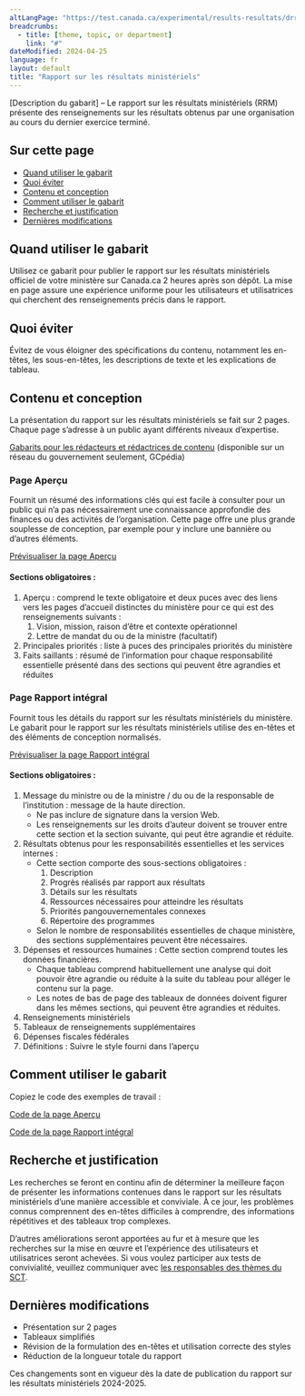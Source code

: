 ```yaml
---
altLangPage: "https://test.canada.ca/experimental/results-resultats/drr-content-model.html"
breadcrumbs:
  - title: [theme, topic, or department]
    link: "#"
dateModified: 2024-04-25
language: fr
layout: default
title: "Rapport sur les résultats ministériels"
---
```

<link rel="stylesheet" type="text/css" href="results-resultats/css/theme.min.css" />
<div class="mwsgeneric-base-html parbase section">
  <p>[Description  du gabarit] – Le rapport sur les résultats ministériels (RRM) présente des renseignements  sur les résultats obtenus par une organisation au cours du dernier exercice  terminé. </p>
<section><h2>Sur cette page</h2>
    <ul>
      <li><a href="#toc01">Quand utiliser le gabarit</a></li>
      <li><a href="#toc02">Quoi éviter</a></li>
      <li><a href="#toc03">Contenu et conception</a></li>
      <li><a href="#toc04">Comment utiliser le gabarit</a></li>
      <li><a href="#toc05">Recherche et justification</a></li>
      <li><a href="#toc06">Dernières modifications</a></li>
  </ul></section>
    <section><h2 id="toc01">Quand utiliser le gabarit</h2>
    <p>Utilisez ce  gabarit pour publier le rapport sur les résultats ministériels officiel de  votre ministère  sur Canada.ca 2&nbsp;heures après son dépôt. La mise en page assure une expérience uniforme pour les  utilisateurs et utilisatrices qui cherchent des renseignements précis dans le  rapport.</p>
    </section>
    <section><h2 id="toc02">Quoi éviter</h2>
  <p>Évitez de  vous éloigner des spécifications du contenu, notamment les en-têtes, les sous-en-têtes,  les descriptions de texte et les explications de tableau.</p>
</section>
    <section><h2 id="toc03">Contenu et conception</h2>
    <p>La  présentation du rapport sur les résultats ministériels se fait sur 2&nbsp;pages.  Chaque page s&rsquo;adresse à un public ayant différents niveaux d&rsquo;expertise.</p>
<p><a class="btn btn-primary btn-lg" href="https://www.gcpedia.gc.ca/gcwiki/index.php?title=Portail_de_la_Partie_III_du_Budget_des_d%C3%A9penses&redirect=no#Plan_minist.C3.A9riel_2024-2025">Gabarits pour les rédacteurs et rédactrices de contenu</a> (disponible sur un réseau du gouvernement seulement, GCpédia)</p>
    <section><h3>Page Aperçu</h3>
    <p>Fournit un  résumé des informations clés qui est facile à consulter pour un public qui n&rsquo;a  pas nécessairement une connaissance approfondie des finances ou des activités  de l&rsquo;organisation. Cette page offre une plus grande souplesse de conception,  par exemple pour y inclure une bannière ou d&rsquo;autres éléments.</p>
<p><a class="btn btn-default btn-lg" href="https://test.canada.ca/experimental/results-resultats/rrm-en-un-coup-doeil.html">Prévisualiser la page Aperçu</a></p>
    <section><h4>Sections obligatoires :</h4>
    <ol>
      <li>Aperçu : comprend le texte obligatoire et deux puces avec des liens vers les pages d’accueil distinctes du ministère pour ce qui est des renseignements suivants :
        <ol class="lst-lwr-alph">
          <li>Vision, mission, raison d’être et contexte opérationnel</li>
          <li>Lettre de mandat du ou de la ministre (facultatif)</li>
        </ol>
      </li>
      <li>Principales priorités : liste à puces des principales priorités du ministère</li>
      <li>Faits saillants : résumé de l’information pour chaque responsabilité essentielle présenté dans des sections qui peuvent être agrandies et réduites</li>
    </ol></section></section>
  <section><h3>Page Rapport intégral</h3>
    <p>Fournit  tous les détails du rapport sur les résultats ministériels du ministère. Le  gabarit pour le rapport sur les résultats ministériels utilise des en-têtes et  des éléments de conception normalisés.</p>
<p><a class="btn btn-primary btn-lg" href="https://test.canada.ca/experimental/results-resultats/rrm-complet.html">Prévisualiser la page Rapport intégral</a></p>
  <section><h4>Sections obligatoires :</h4>
    <ol>
      <li>Message du ministre ou de la ministre / du ou de la responsable de l’institution : message de la haute direction. 
        <ul>
          <li>Ne pas inclure de signature dans la version Web. </li>
          <li>Les renseignements sur les droits d’auteur doivent se trouver entre cette section et la section suivante, qui peut être agrandie et réduite. </li>
        </ul>
      </li>
      <li>Résultats obtenus pour les responsabilités essentielles et les services internes : 
        <ul>
          <li>Cette section comporte des sous-sections obligatoires :        
            <ol class="lst-lwr-rmn">
              <li>Description</li>
              <li>Progrès réalisés par rapport aux résultats</li>
              <li>Détails sur les résultats</li>
              <li>Ressources nécessaires pour atteindre les résultats</li>
              <li>Priorités pangouvernementales connexes</li>
              <li>Répertoire des programmes</li>
              </ol>
            </li>
          <li>Selon le nombre de responsabilités essentielles de chaque ministère, des sections supplémentaires peuvent être nécessaires.</li>
          </ul>
      </li>
      <li>Dépenses et ressources humaines : Cette section comprend toutes les données financières. 
        <ul>
          <li>Chaque tableau comprend habituellement une analyse qui doit pouvoir être agrandie ou réduite à la suite du tableau pour alléger le contenu sur la page.</li>
          <li>Les notes de bas de page des tableaux de données doivent figurer dans les mêmes sections, qui peuvent être agrandies et réduites.</li>
        </ul>
      </li>
      <li>Renseignements ministériels</li>
      <li>Tableaux de renseignements supplémentaires</li>
      <li>Dépenses fiscales fédérales</li>
      <li>Définitions : Suivre le style fourni dans l’aperçu</li>
  </ol></section></section></section>
  <section><h2 id="toc04">Comment utiliser le gabarit</h2>
  <p>Copiez le code des exemples de travail :</p>
    <p><a class="btn btn-default btn-lg" href="https://github.com/gc-proto/experimental/blob/master/results-resultats/rrm-en-un-coup-doeil.md">Code de la page Aperçu</a></p>
    <p><a class="btn btn-default btn-lg" href="https://github.com/gc-proto/experimental/blob/master/results-resultats/rrm-complet.md">Code de la page Rapport intégral</a></p>
    
  <section><h2 id="toc05">Recherche et justification</h2>
    <p>Les  recherches se feront en continu afin de déterminer la meilleure façon de  présenter les informations contenues dans le rapport sur les résultats  ministériels d&rsquo;une manière accessible et conviviale. À ce jour, les problèmes  connus comprennent des en-têtes difficiles à comprendre, des informations  répétitives et des tableaux trop complexes.</p>
    <p>D&rsquo;autres  améliorations seront apportées au fur et à mesure que les recherches sur la  mise en œuvre et l&rsquo;expérience des utilisateurs et utilisatrices seront  achevées. Si vous voulez participer aux tests de convivialité, veuillez  communiquer avec <a href="mailto:DAS.SCN@tbs-sct.gc.ca">les responsables des thèmes du SCT</a>.</p>
  </section>
    <section><h2 id="toc06">Dernières modifications</h2>
    <ul>
      <li>Présentation  sur 2&nbsp;pages</li>
      <li>Tableaux  simplifiés</li>
      <li>Révision  de la formulation des en-têtes et utilisation correcte des styles</li>
      <li>Réduction  de la longueur totale du rapport</li>
    </ul>
  <p>Ces  changements sont en vigueur dès la date de publication du rapport sur les  résultats ministériels&nbsp;2024-2025.</p>
</section>

